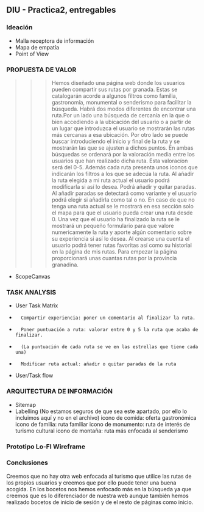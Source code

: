 ## DIU - Practica2, entregables

### Ideación 
* Malla receptora de información 
* Mapa de empatía
* Point of View 


### PROPUESTA DE VALOR
>>> Hemos diseñado una página web donde los usuarios pueden compartir sus rutas por granada.
Estas se catalogarán acorde a algunos filtros como familia, gastronomía, monumental o senderismo para facilitar la búsqueda.
Habrá dos modos diferentes de encontrar una ruta.Por un lado una búsqueda de cercanía en la que o bien accediendo a la ubicación del usuario o a partir de un lugar que introduzca el usuario se mostrarán las rutas más cercanas a esa ubicación. Por otro lado se puede buscar introduciendo el inicio y final de la ruta y se mostrarán las que se ajusten a dichos puntos. En ambas búsquedas se ordenará por la valoración media entre los usuarios que han realizado dicha ruta. Esta valoracíon será del 0-5. Además cada ruta presenta unos iconos que indicarán los filtros a los que se adecúa la ruta.
Al añadir la ruta elegida a mi ruta actual el usuario podrá modificarla si así lo desea. Podrá añadir y quitar paradas. Al añadir paradas se detectará como variante y el usuario podrá elegir si añadirla como tal o no.
En caso de que no tenga una ruta actual se le mostrará en esa sección solo el mapa para que el usuario pueda crear una ruta desde 0.
Una vez que el usuario ha finalizado la ruta se le mostrará un pequeño formulario para que valore numericamente la ruta y aporte algún comentario sobre su experiencia si así lo desea.
Al crearse una cuenta el usuario podrá tener rutas favoritas así como su historial en la página de mis rutas.
Para empezar la página proporcionará unas cuantas rutas por la provincia granadina.

* ScopeCanvas


### TASK ANALYSIS

* User Task Matrix 
*       Compartir experiencia: poner un comentario al finalizar la ruta.
*       Poner puntuación a ruta: valorar entre 0 y 5 la ruta que acaba de finalizar.
*       (La puntuación de cada ruta se ve en las estrellas que tiene cada una)
*       Modificar ruta actual: añadir o quitar paradas de la ruta      
  
* User/Task flow


### ARQUITECTURA DE INFORMACIÓN

* Sitemap 
* Labelling (No estamos seguros de que sea este apartado, por ello lo incluimos aquí y no en el archivo)
  icono de comida: oferta gastronómica
  icono de familia: ruta familiar
  icono de monumento: ruta de interés de turismo cultural
  icono de montaña: ruta más enfocada al senderismo


### Prototipo Lo-FI Wireframe 


### Conclusiones  
Creemos que no hay otra web enfocada al turismo que utilice las rutas de los propios usuarios y creemos que por ello puede tener una buena acogida. En los bocetos nos hemos enfocado más en la búsqueda ya que creemos que es lo diferenciador de nuestra web aunque también hemos realizado bocetos de inicio de sesión y de el resto de páginas como inicio.


